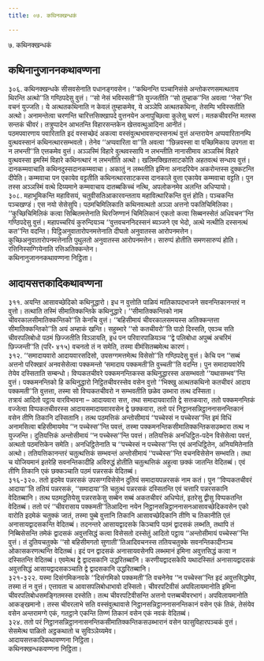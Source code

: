 ```yaml
---
title: ०७. कथिनक्खन्धकं

---
```

७. कथिनक्खन्धकं  


## कथिनानुजाननकथावण्णना

३०६. कथिनक्खन्धके सीसवसेनाति पधानङ्गवसेन। ‘‘कथिनन्ति पञ्चानिसंसे अन्तोकरणसमत्थताय थिरन्ति अत्थो’’ति गण्ठिपदेसु वुत्तं। ‘‘सो नेसं भविस्सती’’ति युज्जतीति ‘‘सो तुम्हाक’’न्ति अवत्वा ‘‘नेस’’न्ति वचनं युज्जति। ये अत्थतकथिनाति न केवलं तुम्हाकमेव, ये अञ्ञेपि अत्थतकथिना, तेसम्पि भविस्सतीति अत्थो। अनामन्तेत्वा चरणन्ति चारित्तसिक्खापदे वुत्तनयेन अनापुच्छित्वा कुलेसु चरणं। मतकचीवरन्ति मतस्स सन्तकं चीवरं। तत्रुप्पादेन आभतन्ति विहारसन्तकेन खेत्तवत्थुआदिना आनीतं।  
पठमपवारणाय पवारिताति इदं वस्सच्छेदं अकत्वा वस्संवुत्थभावसन्दस्सनत्थं वुत्तं अन्तरायेन अप्पवारितानम्पि वुत्थवस्सानं कथिनत्थारसम्भवतो। तेनेव ‘‘अप्पवारिता वा’’ति अवत्वा ‘‘छिन्नवस्सा वा पच्छिमिकाय उपगता वा न लभन्ती’’ति एत्तकमेव वुत्तं। अञ्ञस्मिं विहारे वुत्थवस्सापि न लभन्तीति नानासीमाय अञ्ञस्मिं विहारे वुत्थवस्सा इमस्मिं विहारे कथिनत्थारं न लभन्तीति अत्थो। खलिमक्खितसाटकोति अहतवत्थं सन्धाय वुत्तं। दानकम्मवाचाति कथिनदुस्सदानकम्मवाचा। अकातुं न लब्भतीति इमिना अनादरियेन अकरोन्तस्स दुक्कटन्ति दीपेति। कम्मवाचा पन एकायेव वट्टतीति कथिनत्थारसाटकस्स दानकाले वुत्ता एकायेव कम्मवाचा वट्टति। पुन तस्स अञ्ञस्मिं वत्थे दिय्यमाने कम्मवाचाय दातब्बकिच्चं नत्थि, अपलोकनमेव अलन्ति अधिप्पायो।  
३०८. महाभूमिकन्ति महाविसयं, चतुवीसतिआकारवन्तताय महावित्थारिकन्ति वुत्तं होति। पञ्चकन्ति पञ्चखण्डं। एस नयो सेसेसुपि। पठमचिमिलिकाति कथिनवत्थतो अञ्ञा अत्तनो पकतिचिमिलिका। ‘‘कुच्छिचिमिलिकं कत्वा सिब्बितमत्तेनाति थिरजिण्णानं चिमिलिकानं एकतो कत्वा सिब्बनस्सेतं अधिवचन’’न्ति गण्ठिपदेसु वुत्तं। महापच्चरियं कुरुन्दियञ्च ‘‘वुत्तवचननिदस्सनं ब्यञ्जने एव भेदो, अत्थे नत्थीति दस्सनत्थं कत’’न्ति वदन्ति। पिट्ठिअनुवातारोपनमत्तेनाति दीघतो अनुवातस्स आरोपनमत्तेन। कुच्छिअनुवातारोपनमत्तेनाति पुथुलतो अनुवातस्स आरोपनमत्तेन। सारुप्पं होतीति समणसारुप्पं होति। रत्तिनिस्सग्गियेनाति रत्तिअतिक्कन्तेन।  
कथिनानुजाननकथावण्णना निट्ठिता।  


## आदायसत्तकादिकथावण्णना

३११. अयन्ति आसावच्छेदिको कथिनुद्धारो। इध न वुत्तोति पाळियं मातिकापदभाजने सवनन्तिकानन्तरं न वुत्तो। तत्थाति तस्मिं सीमातिक्कन्तिके कथिनुद्धारे। ‘‘सीमातिक्कन्तिको नाम चीवरकालसीमातिक्कन्तिको’’ति केनचि वुत्तं। ‘‘बहिसीमायं चीवरकालसमयस्स अतिक्कन्तत्ता सीमातिक्कन्तिको’’ति अयं अम्हाकं खन्ति। सहुब्भारे ‘‘सो कतचीवरो’’ति पाठो दिस्सति, एवञ्च सति चीवरपलिबोधो पठमं छिज्जतीति विञ्ञायति, इध पन परिवारपाळियञ्च ‘‘द्वे पलिबोधा अपुब्बं अचरिमं छिज्जन्ती’’ति (परि॰ ४१५) वचनतो तं न समेति, तस्मा वीमंसितब्बमेत्थ कारणं।  
३१२. ‘‘समादायवारो आदायवारसदिसो, उपसग्गमत्तमेत्थ विसेसो’’ति गण्ठिपदेसु वुत्तं। केचि पन ‘‘सब्बं अत्तनो परिक्खारं अनवसेसेत्वा पक्कमन्तो ‘समादाय पक्कमती’ति वुच्चती’’ति वदन्ति। पुन समादायवारेपि तेयेव दस्सिताति सम्बन्धो। विप्पकतचीवरे पक्कमनन्तिकस्स कथिनुद्धारस्स असम्भवतो ‘‘यथासम्भव’’न्ति वुत्तं। पक्कमनन्तिको हि कथिनुद्धारो निट्ठितचीवरस्सेव वसेन वुत्तो ‘‘भिक्खु अत्थतकथिनो कतचीवरं आदाय पक्कमती’’ति वुत्तत्ता, तस्मा सो विप्पकतचीवरो न सम्भवतीति छळेव उब्भारा तत्थ दस्सिता।  
तत्रायं आदितो पट्ठाय वारविभावना – आदायवारा सत्त, तथा समादायवाराति द्वे सत्तकवारा, ततो पक्कमनन्तिकं वज्जेत्वा विप्पकतचीवरस्स आदायसमादायवारवसेन द्वे छक्कवारा, ततो परं निट्ठानसन्निट्ठाननासनन्तिकानं वसेन तीणि तिकानि दस्सितानि। तत्थ पठमत्तिकं अन्तोसीमायं ‘‘पच्चेस्सं न पच्चेस्स’’न्ति इमं विधिं अनामसित्वा बहिसीमायमेव ‘‘न पच्चेस्स’’न्ति पवत्तं, तस्मा पक्कमनन्तिकसीमातिक्कन्तिकसउब्भारा तत्थ न युज्जन्ति। दुतियत्तिकं अन्तोसीमायं ‘‘न पच्चेस्स’’न्ति पवत्तं। ततियत्तिकं अनधिट्ठित-पदेन विसेसेत्वा पवत्तं, अत्थतो पठमत्तिकेन समेति। अनधिट्ठितेनाति च ‘‘पच्चेस्सं न पच्चेस्स’’न्ति एवं अनधिट्ठितेन, अनियमितेनाति अत्थो। ततियत्तिकानन्तरं चतुत्थत्तिकं सम्भवन्तं अन्तोसीमायं ‘‘पच्चेस्स’’न्ति वचनविसेसेन सम्भवति। तथा च योजियमानं इतरेहि सवनन्तिकादीहि अविरुद्धं होतीति चतुत्थत्तिकं अहुत्वा छक्कं जातन्ति वेदितब्बं। एवं तीणि तिकानि एकं छक्कञ्चाति पठमं पन्नरसकं वेदितब्बं।  
३१६-३२०. ततो इदमेव पन्नरसकं उपसग्गविसेसेन दुतियं समादायपन्नरसकं नाम कतं। पुन ‘‘विप्पकतचीवरं आदाया’’ति ततियं पन्नरसकं, ‘‘समादाया’’ति चतुत्थं पन्नरसकं दस्सितन्ति एवं चत्तारि पन्नरसकानि वेदितब्बानि। तत्थ पठमदुतियेसु पन्नरसकेसु सब्बेन सब्बं अकतचीवरं अधिप्पेतं, इतरेसु द्वीसु विप्पकतन्ति वेदितब्बं। ततो परं ‘‘चीवरासाय पक्कमती’’तिआदिना नयेन निट्ठानसन्निट्ठाननासनआसावच्छेदिकवसेन एको वारोति इदमेकं चतुक्कं जातं, तस्मा पुब्बे वुत्तानि तिकानि आसावच्छेदिकानि तीणि च तिकानीति एतं अनासायद्वादसकन्ति वेदितब्बं। तदनन्तरे आसायद्वादसके किञ्चापि पठमं द्वादसकं लब्भति, तथापि तं निब्बिसेसन्ति तमेकं द्वादसकं अवुत्तसिद्धं कत्वा विसेसतो दस्सेतुं आदितो पट्ठाय ‘‘अन्तोसीमायं पच्चेस्स’’न्ति वुत्तं। तं दुतियचतुक्के ‘‘सो बहिसीमगतो सुणाती’’तिआदिवचनस्स ततियचतुक्के सवनन्तिकादीनञ्च ओकासकरणत्थन्ति वेदितब्बं। इदं पन द्वादसकं अनासायवसेनपि लब्भमानं इमिना अवुत्तसिद्धं कत्वा न दस्सितन्ति वेदितब्बं। एवमेत्थ द्वे द्वादसकानि उद्धरितब्बानि। करणीयद्वादसकेपि यथादस्सितं अनासायद्वादसकं अवुत्तसिद्धं आसायद्वादसकञ्चाति द्वे द्वादसकानि उद्धरितब्बानि।  
३२१-३२२. यस्मा दिसंगमिकनवके ‘‘दिसंगमिको पक्कमती’’ति वचनेनेव ‘‘न पच्चेस्स’’न्ति इदं अवुत्तसिद्धमेव, तस्मा तं न वुत्तं। एत्तावता च आवासपलिबोधाभावो दस्सितो। चीवरपटिवीसं अपविलायमानोति इमिना चीवरपलिबोधसमङ्गितमस्स दस्सेति। तत्थ चीवरपटिवीसन्ति अत्तनो पत्तब्बचीवरभागं। अपविलायमानोति आकङ्खमानो। तस्स चीवरलाभे सति वस्संवुत्थावासे निट्ठानसन्निट्ठाननासनन्तिकानं वसेन एकं तिकं, तेसंयेव वसेन अन्तरामग्गे एकं, गतट्ठाने एकन्ति तिण्णं तिकानं वसेन एकं नवकं वेदितब्बं।  
३२४. ततो परं निट्ठानसन्निट्ठाननासनन्तिकसीमातिक्कन्तिकसउब्भारानं वसेन फासुविहारपञ्चकं वुत्तं। सेसमेत्थ पाळितो अट्ठकथातो च सुविञ्ञेय्यमेव।  
आदायसत्तकादिकथावण्णना निट्ठिता।  
कथिनक्खन्धकवण्णना निट्ठिता।  